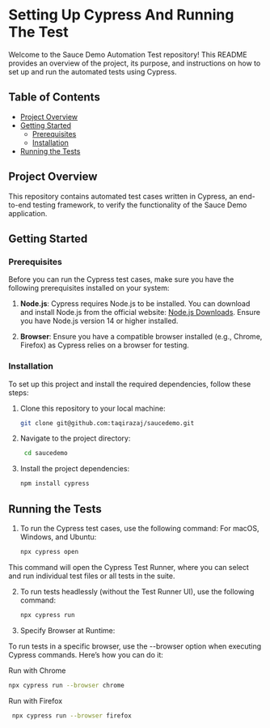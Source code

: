 # Setting Up Cypress And Running The Test


Welcome to the Sauce Demo Automation Test repository! This README provides an overview of the project, its purpose, and instructions on how to set up and run the automated tests using Cypress.

## Table of Contents

- [Project Overview](#project-overview)
- [Getting Started](#getting-started)
  - [Prerequisites](#prerequisites)
  - [Installation](#installation)
- [Running the Tests](#running-the-tests)

## Project Overview

This repository contains automated test cases written in Cypress, an end-to-end testing framework, to verify the functionality of the Sauce Demo application. 

## Getting Started

### Prerequisites

Before you can run the Cypress test cases, make sure you have the following prerequisites installed on your system:

1. **Node.js**: Cypress requires Node.js to be installed. You can download and install Node.js from the official website: [Node.js Downloads](https://nodejs.org/). Ensure you have Node.js version 14 or higher installed.

2. **Browser**: Ensure you have a compatible browser installed (e.g., Chrome, Firefox) as Cypress relies on a browser for testing.

### Installation

To set up this project and install the required dependencies, follow these steps:

1. Clone this repository to your local machine:
   ```bash
   git clone git@github.com:taqirazaj/saucedemo.git
   ```

2. Navigate to the project directory:
   ```bash
    cd saucedemo
   ```
3. Install the project dependencies:
   ```bash
   npm install cypress
   ```

## Running the Tests
1. To run the Cypress test cases, use the following command:
   For macOS, Windows, and Ubuntu:

   ```bash
   npx cypress open
   ```
  This command will open the Cypress Test Runner, where you can select and run individual test files or all tests in the suite.


2. To run tests headlessly (without the Test Runner UI), use the following command:

   ```bash
   npx cypress run
   ```

4. Specify Browser at Runtime:

To run tests in a specific browser, use the --browser option when executing Cypress commands. Here’s how you can do it:

 Run with Chrome
  ```bash
  npx cypress run --browser chrome
  ```

 Run with Firefox
 ```bash
  npx cypress run --browser firefox
  ```











